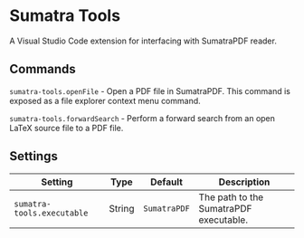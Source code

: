 # Sumatra Tools

A Visual Studio Code extension for interfacing with SumatraPDF reader.

## Commands

`sumatra-tools.openFile` - Open a PDF file in SumatraPDF. This command is exposed as a file explorer context menu command.

`sumatra-tools.forwardSearch` - Perform a forward search from an open LaTeX source file to a PDF file.

## Settings

| Setting                    | Type   | Default      | Description                            |
|----------------------------|--------|--------------|----------------------------------------|
| `sumatra-tools.executable` | String | `SumatraPDF` | The path to the SumatraPDF executable. |
